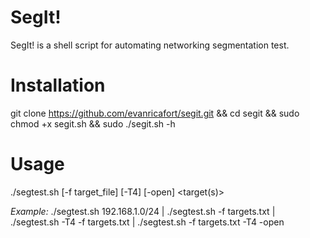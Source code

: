 # SegIt!
SegIt! is a shell script for automating networking segmentation test.

# Installation

git clone https://github.com/evanricafort/segit.git && cd segit && sudo chmod +x segit.sh && sudo ./segit.sh -h

# Usage
./segtest.sh [-f target_file] [-T4] [-open] <target(s)>

_Example:_
./segtest.sh 192.168.1.0/24 | ./segtest.sh -f targets.txt | ./segtest.sh -T4 -f targets.txt | ./segtest.sh -f targets.txt -T4 -open
